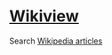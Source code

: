 # [Wikiview](http://zer0rei.github.io/wikiview)

Search [Wikipedia articles](http://zer0rei.github.io/wikiview)
